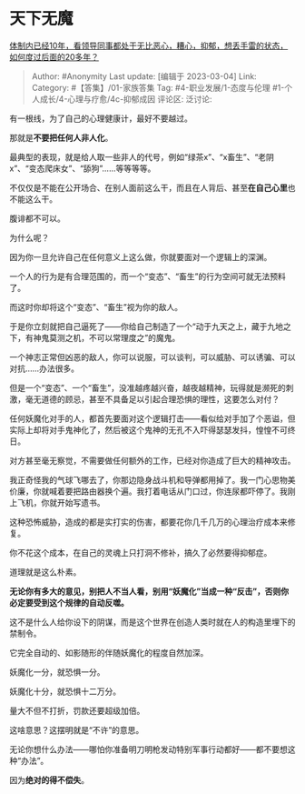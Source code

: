 # 天下无魔
[体制内已经10年，看领导同事都处于无比恶心，糟心，抑郁，想丢手雷的状态，如何度过后面的20多年？](https://www.zhihu.com/question/586382932/answer/2921257434)

> Author: #Anonymity
> Last update: [编辑于 2023-03-04]
> Link:
> Category: #【答集】/01-家族答集
> Tag: #4-职业发展/1-态度与伦理 #1-个人成长/4-心理与疗愈/4c-抑郁成因 
> 评论区:
> 泛讨论:

有一根线，为了自己的心理健康计，最好不要越过。

那就是**不要把任何人非人化**。

最典型的表现，就是给人取一些非人的代号，例如“绿茶x”、“x畜生”、“老阴x”、“变态爬床女”、“舔狗”……等等等等。

不仅仅是不能在公开场合、在别人面前这么干，而且在人背后、甚至**在自己心里**也不能这么干。

腹诽都不可以。

为什么呢？

因为你一旦允许自己在任何意义上这么做，你就要面对一个逻辑上的深渊。

一个人的行为是有合理范围的，而一个“变态”、“畜生”的行为空间可就无法预料了。

而这时你却将这个“变态”、“畜生”视为你的敌人。

于是你立刻就把自己逼死了——你给自己制造了一个“动于九天之上，藏于九地之下，有神鬼莫测之机，不可以常理度之”的魔鬼。

一个神志正常但凶恶的敌人，你可以说服，可以谈判，可以威胁、可以诱骗、可以对抗……办法很多。

但是一个“变态”、一个“畜生”，没准越疼越兴奋，越夜越精神，玩得就是濒死的刺激，毫无道德的顾忌，甚至不具备足以引起合理恐惧的理性，这要怎么对付？

任何妖魔化对手的人，都首先要面对这个逻辑打击——看似给对手加了个恶谥，但实际上却将对手鬼神化了，然后被这个鬼神的无孔不入吓得瑟瑟发抖，惶惶不可终日。

对方甚至毫无察觉，不需要做任何额外的工作，已经对你造成了巨大的精神攻击。

我正奇怪我的气球飞哪去了，你那边隐身战斗机和导弹都用掉了。我一门心思物美价廉，你就喊着要把路由器换个遍。我打着电话从门口过，你连尿都吓停了。我刚上飞机，你就开始写遗书。

这种恐怖威胁，造成的都是实打实的伤害，都要花你几千几万的心理治疗成本来修复。

你不花这个成本，在自己的灵魂上只打洞不修补，搞久了必然要得抑郁症。

道理就是这么朴素。

**无论你有多大的意见，别把人不当人看，别用“妖魔化”当成一种“反击”，否则你必定要受到这个规律的自动反噬。**

这不是什么人给你设下的阴谋，而是这个世界在创造人类时就在人的构造里埋下的禁制令。

它完全自动的、如影随形的伴随妖魔化的程度自然加深。

妖魔化一分，就恐惧一分。

妖魔化十分，就恐惧十二万分。

量大不但不打折，罚款还要超级加倍。

这啥意思？这摆明就是“不许”的意思。

无论你想什么办法——哪怕你准备明刀明枪发动特别军事行动都好——都不要想这种“办法”。

因为**绝对的得不偿失**。
